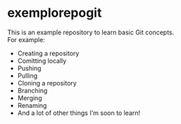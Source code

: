 # exemplorepogit
  
This is an example repository to learn basic Git concepts.  
For example:
* Creating a repository
* Comitting locally
* Pushing
* Pulling
* Cloning a repository
* Branching
* Merging
* Renaming
* And a lot of other things I'm soon to learn!

